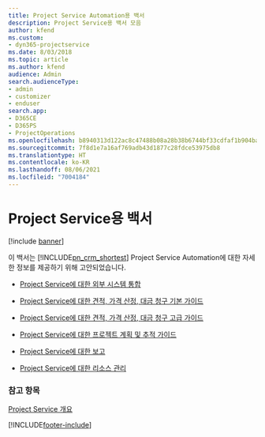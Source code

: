 ```yaml
---
title: Project Service Automation용 백서
description: Project Service용 백서 모음
author: kfend
ms.custom:
- dyn365-projectservice
ms.date: 8/03/2018
ms.topic: article
ms.author: kfend
audience: Admin
search.audienceType:
- admin
- customizer
- enduser
search.app:
- D365CE
- D365PS
- ProjectOperations
ms.openlocfilehash: b8940313d122ac8c47488b08a28b38b6744bf33cdfaf1b904ba184bd9956c369
ms.sourcegitcommit: 7f8d1e7a16af769adb43d1877c28fdce53975db8
ms.translationtype: HT
ms.contentlocale: ko-KR
ms.lasthandoff: 08/06/2021
ms.locfileid: "7004184"
---
```

# <a name="white-papers-for-project-service"></a>Project Service용 백서

[!include [banner](../includes/psa-now-project-operations.md)]

이 백서는 [!INCLUDE[pn_crm_shortest](../includes/pn-crm-shortest.md)] Project Service Automation에 대한 자세한 정보를 제공하기 위해 고안되었습니다.

-   [Project Service에 대한 외부 시스템 통합](https://go.microsoft.com/fwlink/?LinkId=825445)

-   [Project Service에 대한 견적, 가격 산정, 대금 청구 기본 가이드](https://go.microsoft.com/fwlink/?LinkId=825241)

-   [Project Service에 대한 견적, 가격 산정, 대금 청구 고급 가이드](https://go.microsoft.com/fwlink/?LinkId=825242)

-   [Project Service에 대한 프로젝트 계획 및 추적 가이드](https://go.microsoft.com/fwlink/?LinkId=825243)

-   [Project Service에 대한 보고](https://go.microsoft.com/fwlink/?LinkId=825446)

-   [Project Service에 대한 리소스 관리](https://go.microsoft.com/fwlink/?LinkId=825244)

### <a name="see-also"></a>참고 항목
 [Project Service 개요](../psa/overview.md)


[!INCLUDE[footer-include](../includes/footer-banner.md)]